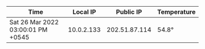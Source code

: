 | Time     | Local IP | Public IP | Temperature |
| ----------- | ----------- | ----------- | ----------- |
| Sat 26 Mar 2022 03:00:01 PM +0545      | 10.0.2.133     | 202.51.87.114  | 54.8° |
